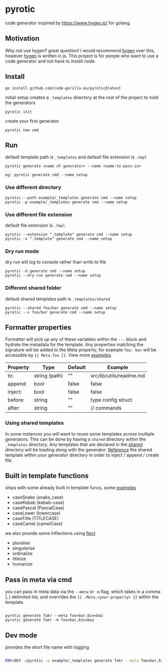 # pyrotic
code generator inspired by https://www.hygen.io/ for golang.


## Motivation
Why not use hygen? great question! I would recommend [hygen](https://www.hygen.io/) over this, however [hygen](https://www.hygen.io/) is written in js.
This project is for people who want to use a code generator and not have to install node.



## Install

```
go install github.com/code-gorilla-au/pyrotic@latest

```

initial setup creates a `_templates` directory at the root of the project to hold the generators

```
pyrotic init
```

create your first generator

```
pyrotic new cmd
```

## Run

default template path is `_templates` and default file extension is `.tmpl`

```
pyrotic generate <name of generator> --name <name-to-pass-in>

eg: pyrotic generate cmd --name setup
```

### Use different directory

```
pyrotic --path example/_templates generate cmd --name setup
pyrotic -p example/_templates generate cmd --name setup
```

### Use different file extension

default file extension is `.tmpl`

```
pyrotic --extension ".template" generate cmd --name setup
pyrotic -x ".template" generate cmd --name setup
```

### Dry run mode

dry run will log to console rather than write to file

```
pyrotic -d generate cmd --name setup
pyrotic --dry-run generate cmd --name setup
```

### Different shared folder

default shared templates path is `_templates/shared`

```
pyrotic --shared foo/bar generate cmd --name setup
pyrotic --s foo/bar generate cmd --name setup
```

## Formatter properties

Formatter will pick up any of these variables within the `---` block and hydrate the metadata for the template. Any properties matching the signature will be added to the Meta property, for example `foo: bar` will be accessible by `{{ Meta.foo }}`. View more [examples](example/_templates).

| Property | Type | Default | Example |
| -------- | ---- | ------- | ------- |
| to: | string (path) | "" | src/lib/utils/readme.md |
| append: | bool | false | false |
| inject: | bool | false | false |
| before: | string | "" | type config struct |
| after: | string | "" | // commands |


### Using shared templates

In some instances you will want to reuse some templates across multiple generators. This can be done by having a `shared` directory within the `_templates` directory.
Any templates that are declared in the [shared](example/_templates/shared/config.tmpl) directory will be loading along with the generator. [Reference](example/_templates/fakr/shared_config.tmpl) the shared template within your generator directory in order to inject / append / create file.


## Built in template functions

ships with some already built in template funcs, some [examples](example/_templates/fakr/farkr_case.tmpl)

- caseSnake (snake_case)
- caseKebab (kebab-case)
- casePascal (PascalCase)
- caseLower (lowercase)
- caseTitle (TITLECASE)
- caseCamel (camelCase)

we also provide some Inflections using [flect](https://github.com/gobuffalo/flect)

- pluralise
- singularise
- ordinalize
- titleize
- humanize

## Pass in meta via cmd

you can pass in meta data via the `--meta` or `-m` flag, which takes in a comma (`,`) delimited list, and overrides the `{{ .Meta.<your-property> }}` within the template.

```

pyrotic generate fakr --meta foo=bar,bin=baz
pyrotic generate fakr -m foo=bar,bin=baz

```


## Dev mode
provides the short file name with logging

```bash

ENV=DEV ./pyrotic -p example/_templates generate fakr --meta foo=bar,bin=baz

```